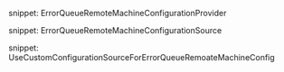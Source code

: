 

snippet: ErrorQueueRemoteMachineConfigurationProvider

snippet: ErrorQueueRemoteMachineConfigurationSource

snippet: UseCustomConfigurationSourceForErrorQueueRemoateMachineConfig